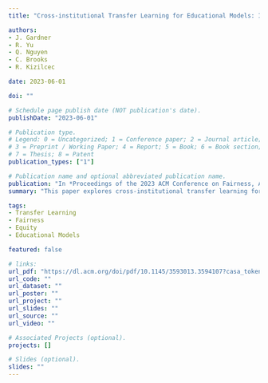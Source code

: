 ```yaml
---
title: "Cross-institutional Transfer Learning for Educational Models: Implications for Model Performance, Fairness, and Equity"

authors:
- J. Gardner
- R. Yu
- Q. Nguyen
- C. Brooks
- R. Kizilcec

date: 2023-06-01

doi: ""

# Schedule page publish date (NOT publication's date).
publishDate: "2023-06-01"

# Publication type.
# Legend: 0 = Uncategorized; 1 = Conference paper; 2 = Journal article;
# 3 = Preprint / Working Paper; 4 = Report; 5 = Book; 6 = Book section;
# 7 = Thesis; 8 = Patent
publication_types: ["1"]

# Publication name and optional abbreviated publication name.
publication: "In *Proceedings of the 2023 ACM Conference on Fairness, Accountability, and Transparency*, pp. 1664-1684."
summary: "This paper explores cross-institutional transfer learning for educational models, focusing on its implications for model performance, fairness, and equity."

tags:
- Transfer Learning
- Fairness
- Equity
- Educational Models

featured: false

# links:
url_pdf: "https://dl.acm.org/doi/pdf/10.1145/3593013.3594107?casa_token=YheYTg4UhbgAAAAA:_0T6ODMMn_IT3W3IjlHWqHeh-krDOl-7u-Idsozg6EKBlKRtFie0GHBBfMIaq83rpU1r8xmlPxDLxg"
url_code: ""
url_dataset: ""
url_poster: ""
url_project: ""
url_slides: ""
url_source: ""
url_video: ""

# Associated Projects (optional).
projects: []

# Slides (optional).
slides: ""
---
```

